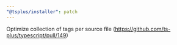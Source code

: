 ```yaml
---
"@tsplus/installer": patch
---
```


Optimize collection of tags per source file (https://github.com/ts-plus/typescript/pull/149)
